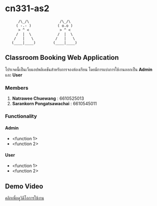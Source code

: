 # cn331-as2

```
      /\_/\              /\_/\         
     ( -.- )            ( o.o )        
      > ^ <              > ^ <
     /  |  \            /  |  \
    /   |   \          /   |   \
   (____|____)        (____|____)
```

## Classroom Booking Web Application

โปรเจคนี้เป็นเว็บแอปพลิเคชันสำหรับการจองห้องเรียน โดยมีการแบ่งการใช้งานออกเป็น **Admin** และ **User**

### Members
1. **Natrawee Chuewang** : 6610525013  
2. **Sarankorn Pongatsawachai** : 6610545011  


### Functionality

#### Admin
- <function 1>
- <function 2>

#### User
- <function 1>
- <function 2>


## Demo Video
[คลิกเพื่อดูวิดีโอการใช้งาน](https://youtu.be/example-demo-link)